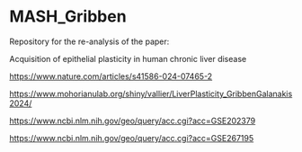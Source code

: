 # MASH_Gribben

Repository for the re-analysis of the paper: 

Acquisition of epithelial plasticity in human chronic liver disease

https://www.nature.com/articles/s41586-024-07465-2

https://www.mohorianulab.org/shiny/vallier/LiverPlasticity_GribbenGalanakis2024/

https://www.ncbi.nlm.nih.gov/geo/query/acc.cgi?acc=GSE202379



https://www.ncbi.nlm.nih.gov/geo/query/acc.cgi?acc=GSE267195



